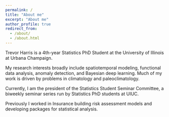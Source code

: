 ```yaml
---
permalink: /
title: "About me"
excerpt: "About me"
author_profile: true
redirect_from: 
  - /about/
  - /about.html
---
```


Trevor Harris is a 4th-year Statistics PhD Student at the University of Illinois at Urbana Champaign. 

My research interests broadly include spatiotemporal modeling, functional data analysis, anomaly detection, and Bayesian deep learning. Much of my work is driven by problems in climatology and paleoclimatology. 

<!--- For my dissertation, I developed a non-parametric and robust statistic for testing if two functional distributions are equivalent and a new data depth measure for the shapes of continuous functions on Riemannian manifolds. The final project of my dissertation is a fast functional change point detection algorithm for finding multiple change points in functional time series. I am also concurrently working on Bayesian deep learning approaches for climate model intercomparisons and forecasting. --->

Currently, I am the president of the Statistics Student Seminar Committee, a biweekly seminar series run by Statistics PhD students at UIUC.  

Previously I worked in Insurance building risk assessment models and developing packages for statistical analysis.
